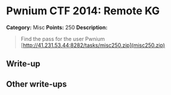# Pwnium CTF 2014: Remote KG

**Category:** Misc
**Points:** 250
**Description:**
> Find the pass for the user Pwnium [http://41.231.53.44:8282/tasks/misc250.zip](misc250.zip)

## Write-up


## Other write-ups



